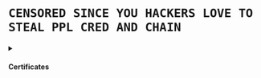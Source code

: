# `CENSORED SINCE YOU HACKERS LOVE TO STEAL PPL CRED AND CHAIN`

<details>
<summary><h4>Certificates</h4></summary>
  
## Offensive Role :
CRTM | CRTP | CRTE | CESP-ADCS | CARTE | ADAC (AE) | PACES | PACSP | CARTP | CAWASP | PenTest+ | CPT | CRT | eMAPT | eWPTXv2 | eCPPTv2 | eCPTXv2 | eCXD | CCSAS | CBBH | CPTS | CWEE | OSCP | KLCP | OSWP | OSEP | OSED | OSWE | OSCE3 | OSMR | OSEE | CEH (Master) | LPT (Master) | CHFI (v11) | CPENT | GPEN | GXPN | CISSP | CNSS | CPSA | MAST

## Defensive Role :
CCSA | CDSA | OSDA | CISO | CISAv2 | CISM | CRISC | Cybersecurity Foundation
</details>
